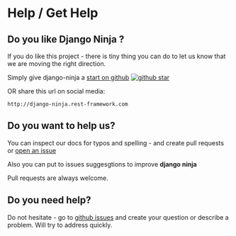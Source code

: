 # Help / Get Help

## Do you like Django Ninja ?

If you do like this project - there is tiny thing you can do to let us know that we are moving the right direction.

Simply give django-ninja a <a href="https://github.com/vitalik/django-ninja" target="_blank">start on github</a> <a href="https://github.com/vitalik/django-ninja" target="_blank">![github star](img/github-star.png)</a>

OR share this url on social media: 
```
http://django-ninja.rest-framework.com
```

## Do you want to help us?

You can inspect our docs for typos and spelling - and create pull requests or <a href="https://github.com/vitalik/django-ninja/issues" target="_blank">open an issue</a>

Also you can put to issues suggesgtions to improve **django ninja**

Pull requests are always welcome.

## Do you need help?

Do not hesitate - go to <a href="https://github.com/vitalik/django-ninja/issues" target="_blank">github issues</a> and create your question or describe a problem. Will try to address quickly.


